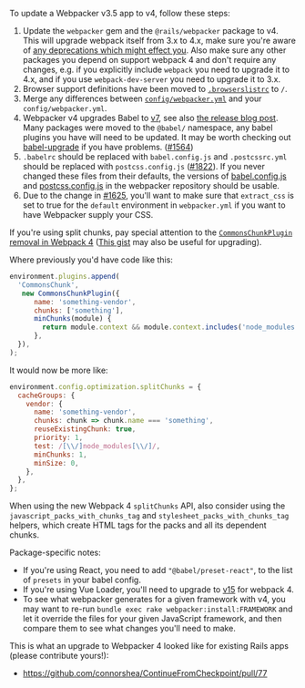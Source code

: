 To update a Webpacker v3.5 app to v4, follow these steps:

1. Update the `webpacker` gem and the `@rails/webpacker` package to v4. This will upgrade webpack itself from 3.x to 4.x, make sure you're aware of [any deprecations which might effect you](https://webpack.js.org/migrate/4/). Also make sure any other packages you depend on support webpack 4 and don't require any changes, e.g. if you explicitly include `webpack` you need to upgrade it to 4.x, and if you use `webpack-dev-server` you need to upgrade it to 3.x.
1. Browser support definitions have been moved to [`.browserslistrc`](../lib/install/config/.browserslistrc) to `/`.
1. Merge any differences between [`config/webpacker.yml`](../lib/install/config/webpacker.yml) and your `config/webpacker.yml`.
1. Webpacker v4 upgrades Babel to [v7](https://babeljs.io/docs/en/v7-migration), see also [the release blog post](https://babeljs.io/blog/2018/08/27/7.0.0). Many packages were moved to the `@babel/` namespace, any babel plugins you have will need to be updated. It may be worth checking out [babel-upgrade](https://github.com/babel/babel-upgrade) if you have problems. ([#1564](https://github.com/rails/webpacker/pull/1564))
1. `.babelrc` should be replaced with `babel.config.js` and `.postcssrc.yml` should be replaced with `postcss.config.js` ([#1822](https://github.com/rails/webpacker/pull/1822)). If you never changed these files from their defaults, the versions of [babel.config.js](../lib/install/config/babel.config.js) and [postcss.config.js](../lib/install/config/postcss.config.js) in the webpacker repository should be usable.
1. Due to the change in [#1625](https://github.com/rails/webpacker/pull/1625), you'll want to make sure that `extract_css` is set to true for the `default` environment in `webpacker.yml` if you want to have Webpacker supply your CSS.

If you're using split chunks, pay special attention to the [`CommonsChunkPlugin` removal in Webpack 4](https://webpack.js.org/migrate/4/#commonschunkplugin) ([This gist](https://gist.github.com/sokra/1522d586b8e5c0f5072d7565c2bee693) may also be useful for upgrading).

Where previously you'd have code like this:

```js
environment.plugins.append(
  'CommonsChunk',
   new CommonsChunkPlugin({
      name: 'something-vendor',
      chunks: ['something'],
      minChunks(module) {
        return module.context && module.context.includes('node_modules');
      },
  }),
);
```

It would now be more like:

```js
environment.config.optimization.splitChunks = {
  cacheGroups: {
    vendor: {
      name: 'something-vendor',
      chunks: chunk => chunk.name === 'something',
      reuseExistingChunk: true,
      priority: 1,
      test: /[\\/]node_modules[\\/]/,
      minChunks: 1,
      minSize: 0,
    },
  },
};
```

When using the new Webpack 4 `splitChunks` API, also consider using the `javascript_packs_with_chunks_tag` and `stylesheet_packs_with_chunks_tag` helpers, which create HTML tags for the packs and all its dependent chunks.

Package-specific notes:

- If you're using React, you need to add `"@babel/preset-react"`, to the list of `presets` in your babel config.
- If you're using Vue Loader, you'll need to upgrade to [v15](https://vue-loader.vuejs.org/migrating.html) for webpack 4.
- To see what webpacker generates for a given framework with v4, you may want to re-run `bundle exec rake webpacker:install:FRAMEWORK` and let it override the files for your given JavaScript framework, and then compare them to see what changes you'll need to make.

This is what an upgrade to Webpacker 4 looked like for existing Rails apps (please contribute yours!):

- https://github.com/connorshea/ContinueFromCheckpoint/pull/77
